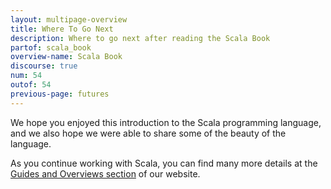 ```yaml
---
layout: multipage-overview
title: Where To Go Next
description: Where to go next after reading the Scala Book
partof: scala_book
overview-name: Scala Book
discourse: true
num: 54
outof: 54
previous-page: futures
---
```


We hope you enjoyed this introduction to the Scala programming language, and we also hope we were able to share some of the beauty of the language.

As you continue working with Scala, you can find many more details at the [Guides and Overviews section]({{site.baseurl}}/overviews/index.html) of our website.


